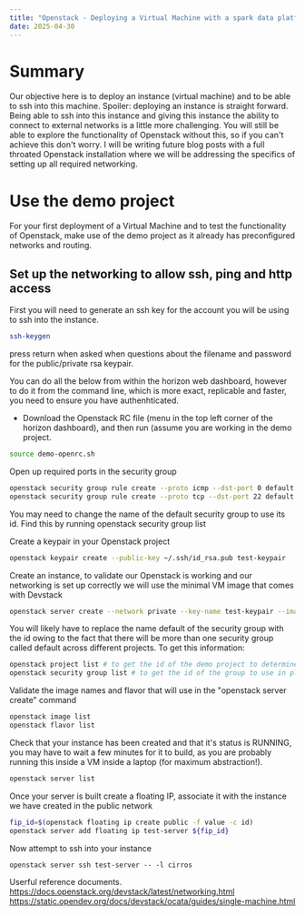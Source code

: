 ```yaml
---
title: "Openstack - Deploying a Virtual Machine with a spark data platform"
date: 2025-04-30
---
```


# Summary
Our objective here is to deploy an instance (virtual machine) and to be able to ssh into this machine. Spoiler: deploying an instance is straight forward. Being able to ssh into this instance and giving this instance the ability to connect to external networks is a little more challenging. You will still be able to explore the functionality of Openstack without this, so if you can't achieve this don't worry. I will be writing future blog posts with a full throated Openstack installation where we will be addressing the specifics of setting up all required networking.

# Use the demo project
For your first deployment of a Virtual Machine and to test the functionality of Openstack, make use of the demo project as it already has preconfigured networks and routing.

## Set up the networking to allow ssh, ping and http access 

First you will need to generate an ssh key for the account you will be using to ssh into the instance.
``` bash
ssh-keygen
```
press return when asked when questions about the filename and password for the public/private rsa keypair.

You can do all the below from within the horizon web dashboard, however to do it from the command line, which is more exact, replicable and faster, you need to ensure you have authenhticated.
- Download the Openstack RC file (menu in the top left corner of the horizon dashboard), and then run (assume you are working in the demo project.
``` bash
source demo-openrc.sh
```

Open up required ports in the security group

``` bash
openstack security group rule create --proto icmp --dst-port 0 default
openstack security group rule create --proto tcp --dst-port 22 default
```

You may need to change the name of the default security group to use its id. Find this by running openstack security group list

Create a keypair in your Openstack project

``` bash
openstack keypair create --public-key ~/.ssh/id_rsa.pub test-keypair
```

Create an instance, to validate our Openstack is working and our networking is set up correctly we will use the minimal VM image that comes with Devstack

``` bash
openstack server create --network private --key-name test-keypair --image cirros-0.6.3-x86_64-disk --security-group default --flavor cirros256 test-server
```

You will likely have to replace the name default of the security group with the id owing to the fact that there will be more than one security group called default across different projects. To get this information:

``` bash
openstack project list # to get the id of the demo project to determine which default security group we should take the id for
openstack security group list # to get the id of the group to use in place of the name default
```

Validate the image names and flavor that will use in the "openstack server create" command 
``` bash
openstack image list
openstack flavor list
```

Check that your instance has been created and that it's status is RUNNING, you may have to wait a few minutes for it to build, as you are probably running this inside a VM inside a laptop (for maximum abstraction!). 

``` bash
openstack server list
```

Once your server is built create a floating IP, associate it with the instance we have created in the public network

``` bash
fip_id=$(openstack floating ip create public -f value -c id)
openstack server add floating ip test-server ${fip_id}
```

Now attempt to ssh into your instance

``` shell
openstack server ssh test-server -- -l cirros
```

Userful reference documents.
https://docs.openstack.org/devstack/latest/networking.html
https://static.opendev.org/docs/devstack/ocata/guides/single-machine.html


